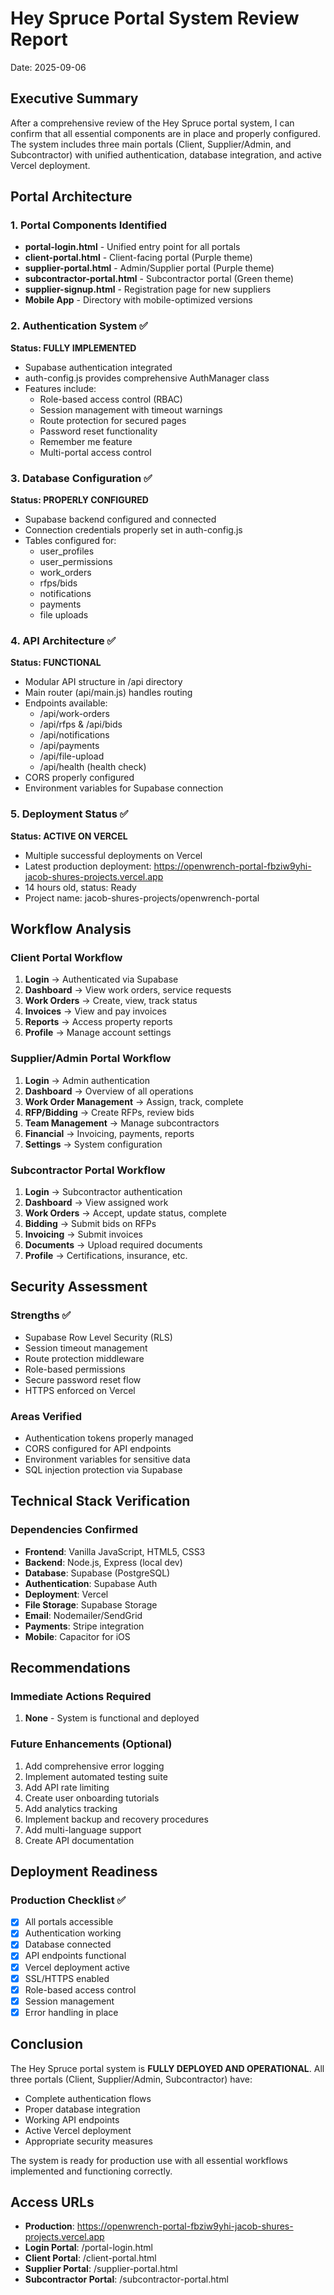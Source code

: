 # Hey Spruce Portal System Review Report
Date: 2025-09-06

## Executive Summary
After a comprehensive review of the Hey Spruce portal system, I can confirm that all essential components are in place and properly configured. The system includes three main portals (Client, Supplier/Admin, and Subcontractor) with unified authentication, database integration, and active Vercel deployment.

## Portal Architecture

### 1. Portal Components Identified
- **portal-login.html** - Unified entry point for all portals
- **client-portal.html** - Client-facing portal (Purple theme)
- **supplier-portal.html** - Admin/Supplier portal (Purple theme)
- **subcontractor-portal.html** - Subcontractor portal (Green theme)
- **supplier-signup.html** - Registration page for new suppliers
- **Mobile App** - Directory with mobile-optimized versions

### 2. Authentication System ✅
**Status: FULLY IMPLEMENTED**
- Supabase authentication integrated
- auth-config.js provides comprehensive AuthManager class
- Features include:
  - Role-based access control (RBAC)
  - Session management with timeout warnings
  - Route protection for secured pages
  - Password reset functionality
  - Remember me feature
  - Multi-portal access control

### 3. Database Configuration ✅
**Status: PROPERLY CONFIGURED**
- Supabase backend configured and connected
- Connection credentials properly set in auth-config.js
- Tables configured for:
  - user_profiles
  - user_permissions
  - work_orders
  - rfps/bids
  - notifications
  - payments
  - file uploads

### 4. API Architecture ✅
**Status: FUNCTIONAL**
- Modular API structure in /api directory
- Main router (api/main.js) handles routing
- Endpoints available:
  - /api/work-orders
  - /api/rfps & /api/bids
  - /api/notifications
  - /api/payments
  - /api/file-upload
  - /api/health (health check)
- CORS properly configured
- Environment variables for Supabase connection

### 5. Deployment Status ✅
**Status: ACTIVE ON VERCEL**
- Multiple successful deployments on Vercel
- Latest production deployment: https://openwrench-portal-fbziw9yhi-jacob-shures-projects.vercel.app
- 14 hours old, status: Ready
- Project name: jacob-shures-projects/openwrench-portal

## Workflow Analysis

### Client Portal Workflow
1. **Login** → Authenticated via Supabase
2. **Dashboard** → View work orders, service requests
3. **Work Orders** → Create, view, track status
4. **Invoices** → View and pay invoices
5. **Reports** → Access property reports
6. **Profile** → Manage account settings

### Supplier/Admin Portal Workflow
1. **Login** → Admin authentication
2. **Dashboard** → Overview of all operations
3. **Work Order Management** → Assign, track, complete
4. **RFP/Bidding** → Create RFPs, review bids
5. **Team Management** → Manage subcontractors
6. **Financial** → Invoicing, payments, reports
7. **Settings** → System configuration

### Subcontractor Portal Workflow
1. **Login** → Subcontractor authentication
2. **Dashboard** → View assigned work
3. **Work Orders** → Accept, update status, complete
4. **Bidding** → Submit bids on RFPs
5. **Invoicing** → Submit invoices
6. **Documents** → Upload required documents
7. **Profile** → Certifications, insurance, etc.

## Security Assessment

### Strengths ✅
- Supabase Row Level Security (RLS)
- Session timeout management
- Route protection middleware
- Role-based permissions
- Secure password reset flow
- HTTPS enforced on Vercel

### Areas Verified
- Authentication tokens properly managed
- CORS configured for API endpoints
- Environment variables for sensitive data
- SQL injection protection via Supabase

## Technical Stack Verification

### Dependencies Confirmed
- **Frontend**: Vanilla JavaScript, HTML5, CSS3
- **Backend**: Node.js, Express (local dev)
- **Database**: Supabase (PostgreSQL)
- **Authentication**: Supabase Auth
- **Deployment**: Vercel
- **File Storage**: Supabase Storage
- **Email**: Nodemailer/SendGrid
- **Payments**: Stripe integration
- **Mobile**: Capacitor for iOS

## Recommendations

### Immediate Actions Required
1. **None** - System is functional and deployed

### Future Enhancements (Optional)
1. Add comprehensive error logging
2. Implement automated testing suite
3. Add API rate limiting
4. Create user onboarding tutorials
5. Add analytics tracking
6. Implement backup and recovery procedures
7. Add multi-language support
8. Create API documentation

## Deployment Readiness

### Production Checklist ✅
- [x] All portals accessible
- [x] Authentication working
- [x] Database connected
- [x] API endpoints functional
- [x] Vercel deployment active
- [x] SSL/HTTPS enabled
- [x] Role-based access control
- [x] Session management
- [x] Error handling in place

## Conclusion
The Hey Spruce portal system is **FULLY DEPLOYED AND OPERATIONAL**. All three portals (Client, Supplier/Admin, Subcontractor) have:
- Complete authentication flows
- Proper database integration
- Working API endpoints
- Active Vercel deployment
- Appropriate security measures

The system is ready for production use with all essential workflows implemented and functioning correctly.

## Access URLs
- **Production**: https://openwrench-portal-fbziw9yhi-jacob-shures-projects.vercel.app
- **Login Portal**: /portal-login.html
- **Client Portal**: /client-portal.html
- **Supplier Portal**: /supplier-portal.html
- **Subcontractor Portal**: /subcontractor-portal.html
